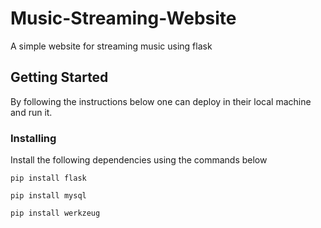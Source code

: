 # Music-Streaming-Website
A simple website for streaming music using flask
## Getting Started
By following the instructions below one can deploy in their local machine and run it.
### Installing 
Install the following dependencies using the commands below
```
pip install flask
```
```
pip install mysql
```
```
pip install werkzeug
